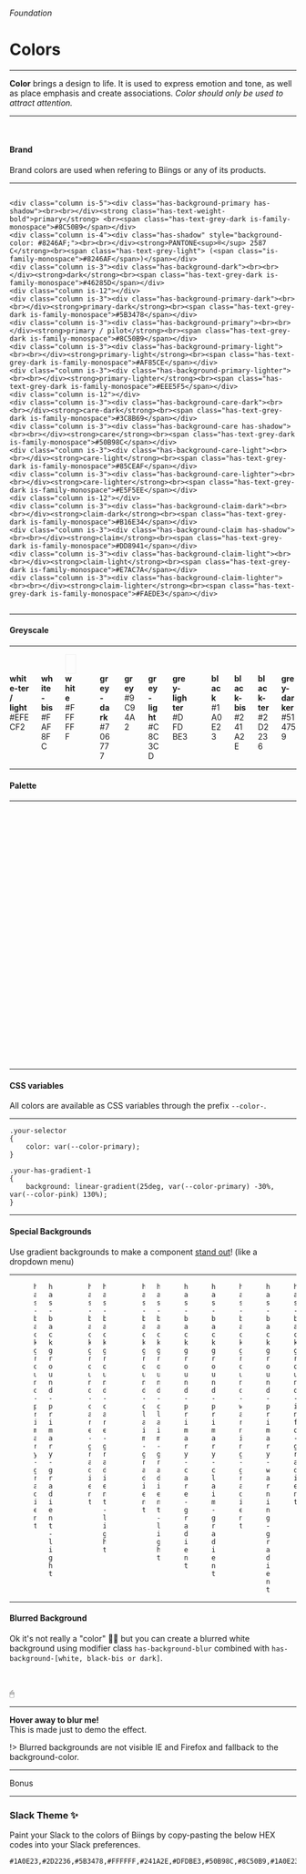 <h6 class="is-uppercase has-text-grey has-text-weight-medium is-size-6 is-size-7-mobile">Foundation</h6>
<h1 class="title"><span class="is-size-2-mobile">Colors</span></h1>
<hr class="is-visible is-size-3">
<p class="is-size-4 has-text-dark"><strong>Color</strong> brings a design to life. It is used to express emotion and tone, as well as place emphasis and create associations. <em>Color should only be used to attract attention.</em></p>
<hr class="is-visible is-size-3">
<br>
<h4 class="title is-family-primary"><strong>Brand</strong></h4>

Brand colors are used when refering to Biings or any of its products.

<hr>

<div class="columns is-multiline">
    
    <div class="column is-5"><div class="has-background-primary has-shadow"><br><br></div><strong class="has-text-weight-bold">primary</strong> <br><span class="has-text-grey-dark is-family-monospace">#8C50B9</span></div>
    <div class="column is-4"><div class="has-shadow" style="background-color: #8246AF;"><br><br></div><strong>PANTONE<sup>®</sup> 2587 C</strong><br><span class="has-text-grey-light"> (<span class="is-family-monospace">#8246AF</span>)</span></div>
    <div class="column is-3"><div class="has-background-dark"><br><br></div><strong>dark</strong><br><span class="has-text-grey-dark is-family-monospace">#46285D</span></div>
    <div class="column is-12"></div>
    <div class="column is-3"><div class="has-background-primary-dark"><br><br></div><strong>primary-dark</strong><br><span class="has-text-grey-dark is-family-monospace">#5B3478</span></div>
    <div class="column is-3"><div class="has-background-primary"><br><br></div><strong>primary / pilot</strong><br><span class="has-text-grey-dark is-family-monospace">#8C50B9</span></div>
    <div class="column is-3"><div class="has-background-primary-light"><br><br></div><strong>primary-light</strong><br><span class="has-text-grey-dark is-family-monospace">#AF85CE</span></div>
    <div class="column is-3"><div class="has-background-primary-lighter"><br><br></div><strong>primary-lighter</strong><br><span class="has-text-grey-dark is-family-monospace">#EEE5F5</span></div>
    <div class="column is-12"></div>
    <div class="column is-3"><div class="has-background-care-dark"><br><br></div><strong>care-dark</strong><br><span class="has-text-grey-dark is-family-monospace">#3C8B69</span></div>
    <div class="column is-3"><div class="has-background-care has-shadow"><br><br></div><strong>care</strong><br><span class="has-text-grey-dark is-family-monospace">#50B98C</span></div>
    <div class="column is-3"><div class="has-background-care-light"><br><br></div><strong>care-light</strong><br><span class="has-text-grey-dark is-family-monospace">#85CEAF</span></div>
    <div class="column is-3"><div class="has-background-care-lighter"><br><br></div><strong>care-lighter</strong><br><span class="has-text-grey-dark is-family-monospace">#E5F5EE</span></div>
    <div class="column is-12"></div>
    <div class="column is-3"><div class="has-background-claim-dark"><br><br></div><strong>claim-dark</strong><br><span class="has-text-grey-dark is-family-monospace">#B16E34</span></div>
    <div class="column is-3"><div class="has-background-claim has-shadow"><br><br></div><strong>claim</strong><br><span class="has-text-grey-dark is-family-monospace">#DD8941</span></div>
    <div class="column is-3"><div class="has-background-claim-light"><br><br></div><strong>claim-light</strong><br><span class="has-text-grey-dark is-family-monospace">#E7AC7A</span></div>
    <div class="column is-3"><div class="has-background-claim-lighter"><br><br></div><strong>claim-lighter</strong><br><span class="has-text-grey-dark is-family-monospace">#FAEDE3</span></div>
</div>

<hr class="is-visible is-size-1">

<h4 class="title is-family-primary"><strong>Greyscale</strong></h4>

<hr>

<div class="columns is-multiline">
    <div class="column is-3"><div class="has-background-white-ter"><br><br></div><strong>white-ter / light</strong><br><span class="has-text-grey-dark is-family-monospace">#EFECF2</span></div>
    <div class="column is-3"><div class="has-background-white-bis"><br><br></div><strong>white-bis</strong><br><span class="has-text-grey-dark is-family-monospace">#FAF8FC</span></div>
    <div class="column is-3"><div class="has-background-white" style="box-shadow: inset 0 0 0 1px rgba(0,0,0,0.05);"><br><br></div><strong>white</strong><br><span class="has-text-grey-dark is-family-monospace">#FFFFFF</span></div>
    <div class="column is-12"></div>
    <div class="column is-3"><div class="has-background-grey-dark"><br><br></div><strong>grey-dark</strong><br><span class="has-text-grey-dark is-family-monospace">#706777</span></div>
    <div class="column is-3"><div class="has-background-grey"><br><br></div><strong>grey</strong><br><span class="has-text-grey-dark is-family-monospace">#9C94A2</span></div>
    <div class="column is-3"><div class="has-background-grey-light"><br><br></div><strong>grey-light</strong><br><span class="has-text-grey-dark is-family-monospace">#C8C3CD</span></div>
    <div class="column is-3"><div class="has-background-grey-lighter"><br><br></div><strong>grey-lighter</strong><br><span class="has-text-grey-dark is-family-monospace">#DFDBE3</span></div>
    <div class="column is-12"></div>
    <div class="column is-3"><div class="has-background-black"><br><br></div><strong>black</strong><br><span class="has-text-grey-dark is-family-monospace">#1A0E23</span></div>
    <div class="column is-3"><div class="has-background-black-bis"><br><br></div><strong>black-bis</strong><br><span class="has-text-grey-dark is-family-monospace">#241A2E</span></div>
    <div class="column is-3"><div class="has-background-black-ter"><br><br></div><strong>black-ter</strong><br><span class="has-text-grey-dark is-family-monospace">#2D2236</span></div>
    <div class="column is-3"><div class="has-background-grey-darker"><br><br></div><strong>grey-darker</strong><br><span class="has-text-grey-dark is-family-monospace">#514759</span></div>
</div>

<hr class="is-size-1 is-visible">

<h4 class="title is-family-primary"><strong>Palette</strong></h4>

<hr>

<div class="columns is-multiline">
    <div class="column is-3"><div class="has-background-purple-dark"><br><br></div><strong>purple-dark</strong><br><span class="has-text-grey-dark is-family-monospace">#803C88</span></div>
    <div class="column is-3"><div class="has-background-purple has-shadow"><br><br></div><strong>purple</strong><br><span class="has-text-grey-dark is-family-monospace">#AA50B5</span></div>
    <div class="column is-3"><div class="has-background-purple-light"><br><br></div><strong>purple-light</strong><br><span class="has-text-grey-dark is-family-monospace">#C485CB</span></div>
    <div class="column is-3"><div class="has-background-purple-lighter"><br><br></div><strong>purple-lighter</strong><br><span class="has-text-grey-dark is-family-monospace">#EEDCF0</span></div>
    <div class="column is-12"></div>
    <div class="column is-3"><div class="has-background-pink-dark"><br><br></div><strong>pink-dark</strong><br><span class="has-text-grey-dark is-family-monospace">#AA537C</span></div>
    <div class="column is-3"><div class="has-background-pink has-shadow"><br><br></div><strong>pink</strong><br><span class="has-text-grey-dark is-family-monospace">#E26EA5</span></div>
    <div class="column is-3"><div class="has-background-pink-light"><br><br></div><strong>pink-light</strong><br><span class="has-text-grey-dark is-family-monospace">#EB9AC0</span></div>
    <div class="column is-3"><div class="has-background-pink-lighter"><br><br></div><strong>pink-lighter</strong><br><span class="has-text-grey-dark is-family-monospace">#F9E2ED</span></div>
    <div class="column is-12"></div>
    <div class="column is-3"><div class="has-background-red-dark"><br><br></div><strong>red-dark</strong><br><span class="has-text-grey-dark is-family-monospace">#C34450</span></div>
    <div class="column is-3"><div class="has-background-red has-shadow"><br><br></div><strong>red</strong><br><span class="has-text-grey-dark is-family-monospace">#F45564</span></div>
    <div class="column is-3"><div class="has-background-red-light"><br><br></div><strong>red-light</strong><br><span class="has-text-grey-dark is-family-monospace">#F78893</span></div>
    <div class="column is-3"><div class="has-background-red-lighter"><br><br></div><strong>red-lighter</strong><br><span class="has-text-grey-dark is-family-monospace">#FDDDE0</span></div>
    <div class="column is-12"></div>
    <div class="column is-3"><div class="has-background-orange-dark"><br><br></div><strong>orange-dark</strong><br><span class="has-text-grey-dark is-family-monospace">#D97A37</span></div>
    <div class="column is-3"><div class="has-background-orange has-shadow"><br><br></div><strong>orange</strong><br><span class="has-text-grey-dark is-family-monospace">#FF8F41</span></div>
    <div class="column is-3"><div class="has-background-orange-light"><br><br></div><strong>orange-light</strong><br><span class="has-text-grey-dark is-family-monospace">#FFB17A</span></div>
    <div class="column is-3"><div class="has-background-orange-lighter"><br><br></div><strong>orange-lighter</strong><br><span class="has-text-grey-dark is-family-monospace">#FFE9D9</span></div>
    <div class="column is-12"></div>
    <div class="column is-3"><div class="has-background-yellow-dark"><br><br></div><strong>yellow-dark</strong><br><span class="has-text-grey-dark is-family-monospace">#D9A93D</span></div>
    <div class="column is-3"><div class="has-background-yellow has-shadow"><br><br></div><strong>yellow</strong><br><span class="has-text-grey-dark is-family-monospace">#FFC748</span></div>
    <div class="column is-3"><div class="has-background-yellow-light"><br><br></div><strong>yellow-light</strong><br><span class="has-text-grey-dark is-family-monospace">#FFD87F</span></div>
    <div class="column is-3"><div class="has-background-yellow-lighter"><br><br></div><strong>yellow-lighter</strong><br><span class="has-text-grey-dark is-family-monospace">#FFEEC8</span></div>
    <div class="column is-12"></div>
    <div class="column is-3"><div class="has-background-green-dark"><br><br></div><strong>green-dark</strong><br><span class="has-text-grey-dark is-family-monospace">#009351</span></div>
    <div class="column is-3"><div class="has-background-green has-shadow"><br><br></div><strong>green</strong><br><span class="has-text-grey-dark is-family-monospace">#00C46C</span></div>
    <div class="column is-3"><div class="has-background-green-light"><br><br></div><strong>green-light</strong><br><span class="has-text-grey-dark is-family-monospace">#4DD698</span></div>
    <div class="column is-3"><div class="has-background-green-lighter"><br><br></div><strong>green-lighter</strong><br><span class="has-text-grey-dark is-family-monospace">#CCF3E2</span></div>
    <div class="column is-12"></div>
    <div class="column is-3"><div class="has-background-turquoise-dark"><br><br></div><strong>turquoise-dark</strong><br><span class="has-text-grey-dark is-family-monospace">#009688</span></div>
    <div class="column is-3"><div class="has-background-turquoise has-shadow"><br><br></div><strong>turquoise</strong><br><span class="has-text-grey-dark is-family-monospace">#00C8B5</span></div>
    <div class="column is-3"><div class="has-background-turquoise-light"><br><br></div><strong>turquoise-light</strong><br><span class="has-text-grey-dark is-family-monospace">#4DD9CB</span></div>
    <div class="column is-3"><div class="has-background-turquoise-lighter"><br><br></div><strong>turquoise-lighter</strong><br><span class="has-text-grey-dark is-family-monospace">#CCF4F0</span></div>
    <div class="column is-12"></div>
    <div class="column is-3"><div class="has-background-cyan-dark"><br><br></div><strong>cyan-dark</strong><br><span class="has-text-grey-dark is-family-monospace">#018FB0</span></div>
    <div class="column is-3"><div class="has-background-cyan has-shadow"><br><br></div><strong>cyan</strong><br><span class="has-text-grey-dark is-family-monospace">#01BFEA</span></div>
    <div class="column is-3"><div class="has-background-cyan-light"><br><br></div><strong>cyan-light</strong><br><span class="has-text-grey-dark is-family-monospace">#4DD2F0</span></div>
    <div class="column is-3"><div class="has-background-cyan-lighter"><br><br></div><strong>cyan-lighter</strong><br><span class="has-text-grey-dark is-family-monospace">#CCF2FB</span></div>
    <div class="column is-12"></div>
    <div class="column is-3"><div class="has-background-blue-dark"><br><br></div><strong>blue-dark</strong><br><span class="has-text-grey-dark is-family-monospace">#065F9E</span></div>
    <div class="column is-3"><div class="has-background-blue has-shadow"><br><br></div><strong>blue</strong><br><span class="has-text-grey-dark is-family-monospace">#087FD2</span></div>
    <div class="column is-3"><div class="has-background-blue-light"><br><br></div><strong>blue-light</strong><br><span class="has-text-grey-dark is-family-monospace">#52A5E0</span></div>
    <div class="column is-3"><div class="has-background-blue-lighter"><br><br></div><strong>blue-lighter</strong><br><span class="has-text-grey-dark is-family-monospace">#CEE5F6</span></div>
</div>

<hr class="is-size-1 is-visible">

<h4 class="title is-family-primary"><strong>CSS variables</strong></h4>

All colors are available as CSS variables through the prefix <code>--color-</code>.

<hr>

    .your-selector
    {
        color: var(--color-primary);
    }

    .your-has-gradient-1
    {
        background: linear-gradient(25deg, var(--color-primary) -30%, var(--color-pink) 130%);
    }

<hr class="is-size-1 is-visible">

<h4 class="title is-family-primary"><strong>Special Backgrounds</strong></h4>

Use gradient backgrounds to make a component <u>stand out</u>! (like a dropdown menu)

<hr>

<div class="columns is-small has-text-centered is-multiline is-vcentered">
    <div class="column is-6">
        <br><div class="box is-large has-background-primary-gradient">&nbsp;</div>
    </div>
    <div class="column is-6">
        <br><div class="box is-large has-background-primary-gradient-light">&nbsp;</div>
    </div>
    <div class="column is-6">
        <code>has-background-primary-gradient</code>
    </div>
    <div class="column is-6">
        <code>has-background-primary-gradient-light</code>
    </div>
    <div class="column is-6">
        <br><div class="box is-large has-background-care-gradient">&nbsp;
        </div>
    </div>
    <div class="column is-6">
        <br><div class="box is-large has-background-care-gradient-light">&nbsp;
        </div>
    </div>
    <div class="column is-6">
        <code>has-background-care-gradient</code>
    </div>
    <div class="column is-6">
        <code>has-background-care-gradient-light</code>
    </div>
    <div class="column is-6">
        <br><div class="box is-large has-background-claim-gradient">&nbsp;</div>
    </div>
    <div class="column is-6">
        <br><div class="box is-large has-background-claim-gradient-light">&nbsp;</div>
    </div>
    <div class="column is-6">
        <code>has-background-claim-gradient</code>
    </div>
    <div class="column is-6">
        <code>has-background-claim-gradient-light</code>
    </div>
    <div class="column is-12">
        <br><div class="box is-large has-background-primary-care-gradient">&nbsp;</div>
    </div>
    <div class="column is-12">
        <code>has-background-primary-care-gradient</code>
    </div>
    <div class="column is-12">
        <br><div class="box is-large has-background-primary-claim-gradient">&nbsp;</div>
    </div>
    <div class="column is-12">
        <code>has-background-primary-claim-gradient</code>
    </div>
    <div class="column is-12">
        <br><div class="box is-large has-background-warning-gradient">&nbsp;</div>
    </div>
    <div class="column is-12">
        <code>has-background-warning-gradient</code>
    </div>
    <div class="column is-12">
        <br><div class="box is-large has-background-primary-warning-gradient">&nbsp;</div>
    </div>
    <div class="column is-12">
        <code>has-background-primary-warning-gradient</code>
    </div>
    <div class="column is-12">
        <br><div class="box is-large has-background-info-gradient">&nbsp;</div>
    </div>
    <div class="column is-12">
        <code>has-background-info-gradient</code>
    </div>
</div>

<hr class="is-size-1 is-visible">

<h4 class="title is-family-primary"><strong>Blurred Background</strong></h4>

Ok it's not really a "color" 🤦‍♂️ but you can create a blurred white background using modifier class <code>has-background-blur</code> combined with `has-background-[white, black-bis or dark]`.

<br><div class="box is-bordered is-paddingless is-small has-text-grey has-text-centered is-relative">
    <div class="box is-size-2 is-marginless">
        🖱
        <hr class="is-marginless is-wavy">
        <strong class="button is-beefy is-info is-rounded has-text-weight-bold">Hover away to blur me!</strong>
        <div class="has-text-grey is-size-7">This is made just to demo the effect.</div>
        <div class="has-background-blur has-background-white" style="position: absolute; top: 0; bottom: 0; left: 0; right: 0;" onmouseout="this.className='has-background-blur has-background-white'" onMouseOver="this.className=''"></div>
    </div>    
</div>

!> Blurred backgrounds are not visible IE and Firefox and fallback to the background-color.

<hr class="is-size-2">

<div class="box is-large has-background-info-gradient is-bordered is-link">
    <span class="tag is-primary is-glowing is-small">Bonus</span>
    <hr class="is-marginless is-wavy">
    <h3 class="title has-text-weight-bolder is-family-primary is-spaced">Slack Theme ✨</h3>
    <p class="subtitle is-5 has-text-dark">Paint your Slack to the colors of Biings by copy-pasting the below HEX codes into your Slack preferences.</p>
    
    #1A0E23,#2D2236,#5B3478,#FFFFFF,#241A2E,#DFDBE3,#50B98C,#8C50B9,#1A0E23,#D1B9E3
</div>
